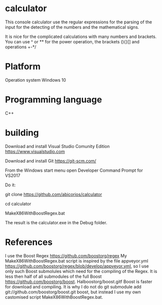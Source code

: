 # calculator
This console calculator use the regular expressions for the parsing of the input for the detecting of the numbers and the mathematical signs.

It is nice for the complicated calculations with many numbers and brackets. You can use ^ or ** for the power operation, the brackets (){}[] and operations +-*/

# Platform

Operation system Windows 10

# Programming language
C++

# building
Download and install Visual Studio Comunity Edition https://www.visualstudio.com

Download and install Git https://git-scm.com/

From the Windows start menu open Developer Command Prompt for VS2017 

Do it:

git clone https://github.com/abicorios/calculator

cd calculator

MakeX86WithBoostRegex.bat

The result is the calculator.exe in the Debug folder.

# References
I use the Boost Regex https://github.com/boostorg/regex
My MakeX86WithBoostRegex.bat script is inspired by the file appveyor.yml https://github.com/boostorg/regex/blob/develop/appveyor.yml, so I use only such Boost submolules which need for the compiling of the Regex. It is less then half of all submodules of the full Boost https://github.com/boostorg/boost. Halboostorg/boost.gitf Boost is faster for download and compiling. It is why I do not do git submodule add git://github.com/boostorg/boost.git boost, but instead I use my own castomised script MakeX86WithBoostRegex.bat.
